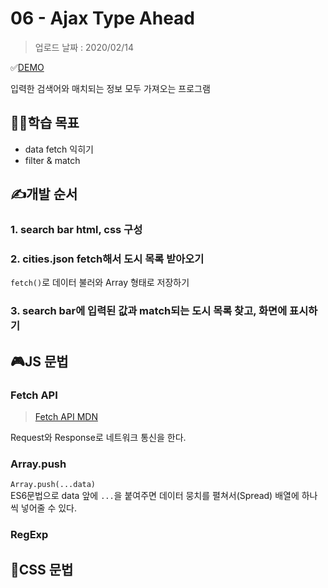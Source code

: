# 06 - Ajax Type Ahead

> 업로드 날짜 : 2020/02/14

✅[DEMO](https://sewonkimm.github.io/JavaScript30/06-AjaxTypeAhead/index.html)

입력한 검색어와 매치되는 정보 모두 가져오는 프로그램

## 👨‍🎓학습 목표

- data fetch 익히기
- filter & match

## ✍️개발 순서

### 1. search bar html, css 구성

### 2. cities.json fetch해서 도시 목록 받아오기

`fetch()`로 데이터 불러와 Array 형태로 저장하기

### 3. search bar에 입력된 값과 match되는 도시 목록 찾고, 화면에 표시하기

## 🎮JS 문법

### Fetch API

> [Fetch API MDN](https://developer.mozilla.org/ko/docs/Web/API/Fetch_API)

Request와 Response로 네트워크 통신을 한다.

### Array.push

`Array.push(...data)`  
ES6문법으로 data 앞에 `...`을 붙여주면 데이터 뭉치를 펼쳐서(Spread) 배열에 하나씩 넣어줄 수 있다.

### RegExp

## 🎨CSS 문법
